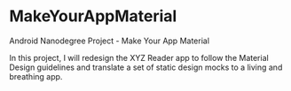 # MakeYourAppMaterial
Android Nanodegree Project - Make Your App Material

In this project, I will redesign the XYZ Reader app to follow the Material Design guidelines and translate a set of static design mocks to a living and breathing app.
